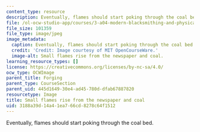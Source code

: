 ```yaml
---
content_type: resource
description: Eventually, flames should start poking through the coal bed.
file: /ol-ocw-studio-app/courses/3-a04-modern-blacksmithing-and-physical-metallurgy-fall-2008/3188a39d14a41ea766cd8278c64f1512_003.jpg
file_size: 101359
file_type: image/jpeg
image_metadata:
  caption: Eventually, flames should start poking through the coal bed.
  credit: 'Credit: Image courtesy of MIT OpenCourseWare.'
  image-alt: Small flames rise from the newspaper and coal.
learning_resource_types: []
license: https://creativecommons.org/licenses/by-nc-sa/4.0/
ocw_type: OCWImage
parent_title: Forging
parent_type: CourseSection
parent_uid: 445d1649-30e4-ad45-780d-dfab67887820
resourcetype: Image
title: Small flames rise from the newspaper and coal
uid: 3188a39d-14a4-1ea7-66cd-8278c64f1512
---
```

Eventually, flames should start poking through the coal bed.